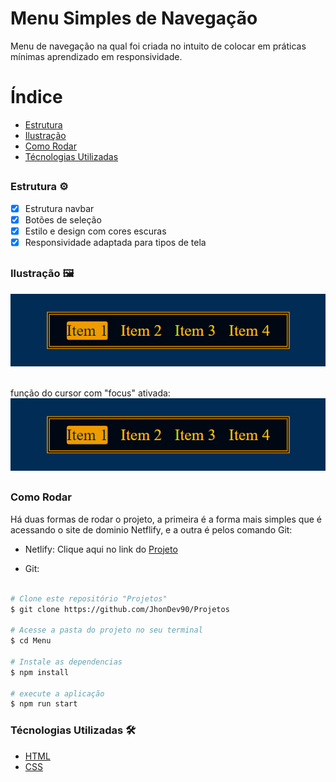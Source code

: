# Menu Simples de Navegação

Menu de navegação na qual foi criada no intuito de colocar em práticas mínimas aprendizado em responsividade.

# Índice
- <a href="#estrutura">Estrutura</a>
- <a href="#ilustracao">Ilustração</a>
- <a href="#rodar">Como Rodar</a>
- <a href="###tecnologias">Técnologias Utilizadas</a>
##

### Estrutura ⚙️
- [x] Estrutura navbar
- [x] Botões de seleção
- [x] Estilo e design com cores escuras
- [x] Responsividade adaptada para tipos de tela
##

### Ilustração 🖼️
<img src="./assets/Imagem do projeto (focus).png">

<br>função do cursor com "focus" ativada:
<img src="./assets/Imagem do projeto (focus).png">
##

### Como Rodar
Há duas formas de rodar o projeto, a primeira é a forma mais simples que é acessando o site de dominio Netflify, e a outra é pelos comando Git:

-  Netlify: Clique aqui no link do [Projeto](https://funny-meringue-e9612b.netlify.app/)

- Git:
```bash

# Clone este repositório "Projetos"
$ git clone https://github.com/JhonDev90/Projetos

# Acesse a pasta do projeto no seu terminal
$ cd Menu

# Instale as dependencias 
$ npm install

# execute a aplicação
$ npm run start

```

### Técnologias Utilizadas 🛠️
- [HTML](https://www.w3schools.com/html/)
- [CSS](https://www.w3schools.com/css/default.asp)
##